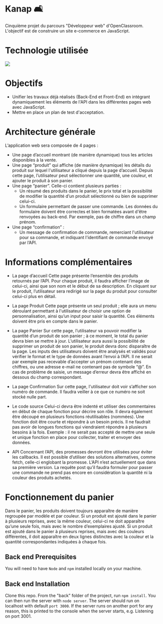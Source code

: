 # Kanap 🛋


Cinquième projet du parcours "Développeur web" d'OpenClassroom. L'objectif est de construire un site e-commerce en JavaScript.

# Technologie utilisée

 <img src="https://img.shields.io/badge/JavaScript-323330?style=for-the-badge&logo=javascript&logoColor=F7DF1E" />


# Objectifs

- Unifier les travaux déjà réalisés (Back-End et Front-End) en intégrant dynamiquement les éléments de l'API dans les différentes pages web avec JavaScript. 
- Mettre en place un plan de test d'acceptation.

# Architecture générale

L’application web sera composée de 4 pages :
- Une page d’accueil montrant (de manière dynamique) tous les articles disponibles à la vente.
- Une page “produit” qui affiche (de manière dynamique) les détails du produit sur lequel l'utilisateur a cliqué depuis la page d’accueil. Depuis cette page, l’utilisateur peut sélectionner une quantité, une couleur, et ajouter le produit à son panier.
- Une page “panier”. Celle-ci contient plusieurs parties :
    - Un résumé des produits dans le panier, le prix total et la possibilité de
modifier la quantité d’un produit sélectionné ou bien de supprimer celui-ci.
    - Un formulaire permettant de passer une commande. Les données du
formulaire doivent être correctes et bien formatées avant d'être renvoyées au
back-end. Par exemple, pas de chiffre dans un champ prénom.
- Une page “confirmation” :
    - Un message de confirmation de commande, remerciant l'utilisateur pour sa commande, et indiquant l'identifiant de commande envoyé par l’API.

# Informations complémentaires

- La page d’accueil
Cette page présente l’ensemble des produits retournés par l’API.
Pour chaque produit, il faudra afficher l’image de celui-ci, ainsi que son nom et le début de sa description.
En cliquant sur le produit, l’utilisateur sera redirigé sur la page du produit pour consulter celui-ci plus en détail.

- La page Produit
Cette page présente un seul produit ; elle aura un menu déroulant permettant à l'utilisateur
de choisir une option de personnalisation, ainsi qu’un input pour saisir la quantité. Ces éléments doivent être pris en compte dans le panier.

- La page Panier
Sur cette page, l’utilisateur va pouvoir modifier la quantité d’un produit de son panier ; à ce moment, le total du panier devra bien se mettre à jour.
L’utilisateur aura aussi la possibilité de supprimer un produit de son panier, le produit devra donc disparaître de la page.
Les inputs des utilisateurs doivent être analysés et validés pour vérifier le format et le type de données avant l’envoi à l’API. Il ne serait par exemple pas recevable d’accepter un prénom contenant des chiffres, ou une adresse e-mail ne contenant pas de symbole “@”. En cas de problème de saisie, un message d’erreur devra être affiché en dessous du champ correspondant.

- La page Confirmation
Sur cette page, l'utilisateur doit voir s’afficher son numéro de commande. Il faudra veiller à ce que ce numéro ne soit stocké nulle part.

- Le code source
Celui-ci devra être indenté et utiliser des commentaires en début de chaque fonction pour décrire son rôle. Il devra également être découpé en plusieurs fonctions réutilisables (nommées). Une fonction doit être courte et répondre à un besoin précis. Il ne faudrait pas avoir de longues fonctions qui viendraient répondre à plusieurs besoins à la fois. Exemple : il ne serait pas accepté de mettre une seule et unique fonction en place pour collecter, traiter et envoyer des données.

- API
Concernant l’API, des promesses devront être utilisées pour éviter les callbacks. Il est possible d’utiliser des solutions alternatives, comme fetch, celle-ci englobant la promesse. L’API n’est actuellement que dans sa première version. La requête post qu’il faudra formuler pour passer une commande ne prend pas encore en considération la quantité ni la couleur des produits achetés.


# Fonctionnement du panier

Dans le panier, les produits doivent toujours apparaître de manière regroupée par modèle et par couleur.
Si un produit est ajouté dans le panier à plusieurs reprises, avec la même couleur, celui-ci ne doit apparaître qu’une seule fois, mais avec le nombre d’exemplaires ajusté.
Si un produit est ajouté dans le panier à plusieurs reprises, mais avec des couleurs différentes, il doit apparaître en deux lignes distinctes avec la couleur et la quantité correspondantes indiquées à chaque fois.


## Back end Prerequisites ##

You will need to have `Node` and `npm` installed locally on your machine.

## Back end Installation ##

Clone this repo. From the "back" folder of the project, run `npm install`. You can then run the server with `node server`. The server should run on localhost with default `port 3000`. If the server runs on another port for any reason, this is printed to the console when the server starts, e.g. Listening on port 3001.
